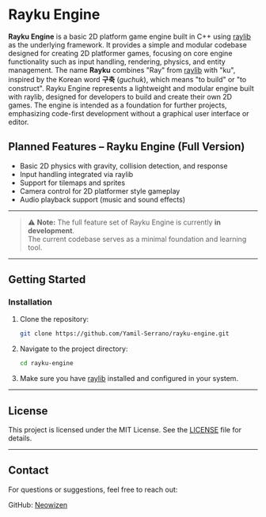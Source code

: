 
# Rayku Engine

**Rayku Engine** is a basic 2D platform game engine built in C++ using [raylib](https://www.raylib.com/) as the underlying framework. It provides a simple and modular codebase designed for creating 2D platformer games, focusing on core engine functionality such as input handling, rendering, physics, and entity management. The name **Rayku** combines "Ray" from [raylib](https://www.raylib.com/) with "ku", inspired by the Korean word **구축** (*guchuk*), which means "to build" or "to construct". Rayku Engine represents a lightweight and modular engine built with raylib, designed for developers to build and create their own 2D games. The engine is intended as a foundation for further projects, emphasizing code-first development without a graphical user interface or editor.


## Planned Features – Rayku Engine (Full Version)
 
- Basic 2D physics with gravity, collision detection, and response  
- Input handling integrated via raylib  
- Support for tilemaps and sprites  
- Camera control for 2D platformer style gameplay  
- Audio playback support (music and sound effects)  

---

> ⚠️ **Note:** The full feature set of Rayku Engine is currently **in development**.  
> The current codebase serves as a minimal foundation and learning tool.

---

## Getting Started

### Installation

1. Clone the repository:
   ```bash
   git clone https://github.com/Yamil-Serrano/rayku-engine.git
   ```

2. Navigate to the project directory:
   ```bash
   cd rayku-engine
   ```

3. Make sure you have [raylib](https://www.raylib.com/) installed and configured in your system.

---

## License

This project is licensed under the MIT License. See the [LICENSE](LICENSE.md) file for details.

---

## Contact

For questions or suggestions, feel free to reach out:

GitHub: [Neowizen](https://github.com/Yamil-Serrano)
